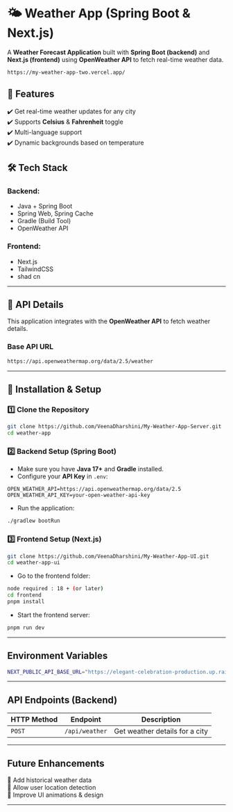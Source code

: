 # 🌤️ Weather App (Spring Boot & Next.js)

A **Weather Forecast Application** built with **Spring Boot (backend)** and **Next.js (frontend)** using **OpenWeather API** to fetch real-time weather data.

```bash
https://my-weather-app-two.vercel.app/
```
## 🚀 Features


✔️ Get real-time weather updates for any city  
✔️ Supports **Celsius** & **Fahrenheit** toggle ️  
✔️ Multi-language support  
✔️ Dynamic backgrounds based on temperature

## 🛠️ Tech Stack

### **Backend:**

- Java + Spring Boot
- Spring Web, Spring Cache
- Gradle (Build Tool)
- OpenWeather API ️

### **Frontend:**

- Next.js
- TailwindCSS
- shad cn

---

## 🔑 API Details

This application integrates with the **OpenWeather API** to fetch weather details.

### **Base API URL**

```bash
https://api.openweathermap.org/data/2.5/weather
```

---

## 🔧 Installation & Setup

### **1️⃣ Clone the Repository**

```bash
git clone https://github.com/VeenaDharshini/My-Weather-App-Server.git
cd weather-app
```

### **2️⃣ Backend Setup (Spring Boot)**

- Make sure you have **Java 17+** and **Gradle** installed.
- Configure your **API Key** in `.env`:

```properties
OPEN_WEATHER_API=https://api.openweathermap.org/data/2.5
OPEN_WEATHER_API_KEY=your-open-weather-api-key
```

- Run the application:

```bash
./gradlew bootRun
```

### **3️⃣ Frontend Setup (Next.js)**

```bash
git clone https://github.com/VeenaDharshini/My-Weather-App-UI.git
cd weather-app-ui
```

- Go to the frontend folder:

```bash
node required : 18 + (or later)
cd frontend
pnpm install
```

- Start the frontend server:

```bash
pnpm run dev
```

---

## Environment Variables

```bash
NEXT_PUBLIC_API_BASE_URL="https://elegant-celebration-production.up.railway.app/api/"
```

---

## API Endpoints (Backend)

| HTTP Method | Endpoint       | Description                    |
| ----------- | -------------- | ------------------------------ |
| `POST`      | `/api/weather` | Get weather details for a city |

---

## Future Enhancements

🔹 Add historical weather data  
🔹 Allow user location detection  
🔹 Improve UI animations & design

---
